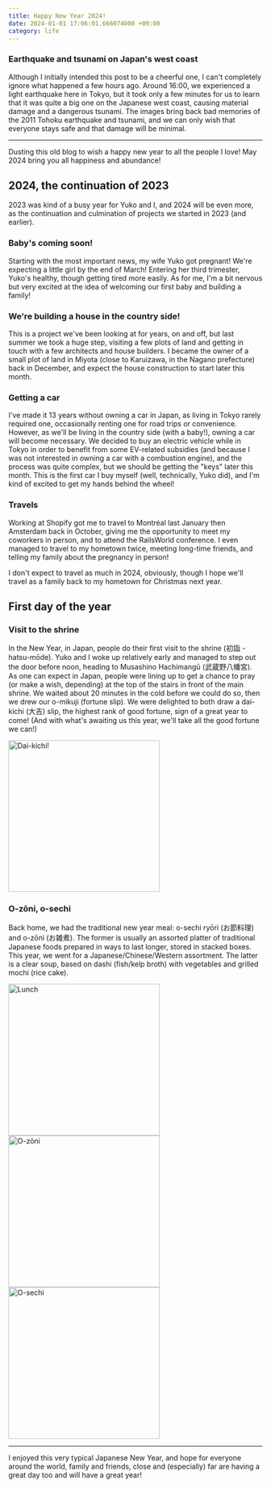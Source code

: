 ```yaml
---
title: Happy New Year 2024!
date: 2024-01-01 17:06:01.666074000 +09:00
category: life
---
```


### Earthquake and tsunami on Japan's west coast

Although I initially intended this post to be a cheerful one, I can't completely ignore what happened a few hours ago.
Around 16:00, we experienced a light earthquake here in Tokyo, but it took only a few minutes for us to learn that it was quite a big one on the Japanese west coast, causing material damage and a dangerous tsunami.
The images bring back bad memories of the 2011 Tohoku earthquake and tsunami, and we can only wish that everyone stays safe and that damage will be minimal.

---

Dusting this old blog to wish a happy new year to all the people I love!
May 2024 bring you all happiness and abundance!

## 2024, the continuation of 2023

2023 was kind of a busy year for Yuko and I, and 2024 will be even more, as the continuation and culmination of projects we started in 2023 (and earlier).

### Baby's coming soon!

Starting with the most important news, my wife Yuko got pregnant! We're expecting a little girl by the end of March!
Entering her third trimester, Yuko's healthy, though getting tired more easily.
As for me, I'm a bit nervous but very excited at the idea of welcoming our first baby and building a family!

### We're building a house in the country side!

This is a project we've been looking at for years, on and off, but last summer we took a huge step, visiting a few plots of land and getting in touch with a few architects and house builders.
I became the owner of a small plot of land in Miyota (close to Karuizawa, in the Nagano prefecture) back in December, and expect the house construction to start later this month.

### Getting a car

I've made it 13 years without owning a car in Japan, as living in Tokyo rarely required one, occasionally renting one for road trips or convenience.
However, as we'll be living in the country side (with a baby!), owning a car will become necessary.
We decided to buy an electric vehicle while in Tokyo in order to benefit from some EV-related subsidies (and because I was not interested in owning a car with a combustion engine), and the process was quite complex, but we should be getting the "keys" later this month.
This is the first car I buy myself (well, technically, Yuko did), and I'm kind of excited to get my hands behind the wheel!

### Travels

Working at Shopify got me to travel to Montréal last January then Amsterdam back in October, giving me the opportunity to meet my coworkers in person, and to attend the RailsWorld conference.
I even managed to travel to my hometown twice, meeting long-time friends, and telling my family about the pregnancy in person!

I don't expect to travel as much in 2024, obviously, though I hope we'll travel as a family back to my hometown for Christmas next year.

## First day of the year

### Visit to the shrine

In the New Year, in Japan, people do their first visit to the shrine (初詣 - hatsu-mōde).
Yuko and I woke up relatively early and managed to step out the door before noon, heading to Musashino Hachimangū (武蔵野八幡宮).
As one can expect in Japan, people were lining up to get a chance to pray (or make a wish, depending) at the top of the stairs in front of the main shrine.
We waited about 20 minutes in the cold before we could do so, then we drew our o-mikuji (fortune slip).
We were delighted to both draw a dai-kichi (大吉) slip, the highest rank of good fortune, sign of a great year to come! (And with what's awaiting us this year, we'll take all the good fortune we can!)

<p class="flex-centered">
  <a href="{{ "/images/2024-01-01/daikichi.jpeg" | relative_url }}" target="_blank">
    <img width="300px" alt="Dai-kichi!" class="image" src="{{ "/images/2024-01-01/daikichi.jpeg" | relative_url }}" />
  </a>
</p>

### O-zōni, o-sechi

Back home, we had the traditional new year meal: o-sechi ryōri (お節料理) and o-zōni (お雑煮).
The former is usually an assorted platter of traditional Japanese foods prepared in ways to last longer, stored in stacked boxes.
This year, we went for a Japanese/Chinese/Western assortment.
The latter is a clear soup, based on dashi (fish/kelp broth) with vegetables and grilled mochi (rice cake).

<p class="flex-centered">
  <a href="{{ "/images/2024-01-01/lunch.jpeg" | relative_url }}" target="_blank">
    <img width="300px" alt="Lunch" class="image" src="{{ "/images/2024-01-01/lunch.jpeg" | relative_url }}" />
  </a>
  <a href="{{ "/images/2024-01-01/ozoni.jpeg" | relative_url }}" target="_blank">
    <img width="300px" alt="O-zōni" class="image" src="{{ "/images/2024-01-01/ozoni.jpeg" | relative_url }}" />
  </a>
  <a href="{{ "/images/2024-01-01/osechi.jpeg" | relative_url }}" target="_blank">
    <img width="300px" alt="O-sechi" class="image" src="{{ "/images/2024-01-01/osechi.jpeg" | relative_url }}" />
  </a>
</p>

---

I enjoyed this very typical Japanese New Year, and hope for everyone around the world, family and friends, close and (especially) far are having a great day too and will have a great year!
